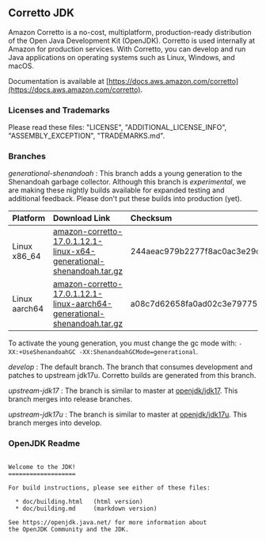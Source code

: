 ## Corretto JDK

Amazon Corretto is a no-cost, multiplatform,
production-ready distribution of the Open Java Development Kit (OpenJDK).
Corretto is used internally at Amazon for production services.
With Corretto, you can develop and run Java applications
on operating systems such as Linux, Windows, and macOS.

Documentation is available at [https://docs.aws.amazon.com/corretto](https://docs.aws.amazon.com/corretto).

### Licenses and Trademarks

Please read these files: "LICENSE", "ADDITIONAL_LICENSE_INFO", "ASSEMBLY_EXCEPTION", "TRADEMARKS.md".

### Branches
_generational-shenandoah_
: This branch adds a young generation to the Shenandoah garbage collector. Although this branch is _experimental_, we are making these nightly builds available for expanded testing and additional feedback. Please don't put these builds into production (yet).

| Platform | Download Link | Checksum | Sig File |
| :--------|:--------------|:---------|:---------|
| Linux x86\_64 | [amazon-corretto-17.0.1.12.1-linux-x64-generational-shenandoah.tar.gz](https://corretto.aws/downloads/resources/17.0.1.12.1/amazon-corretto-17.0.1.12.1-linux-x64-generational-shenandoah.tar.gz) | 244aeac979b2277f8ac0ac3e29ccc6d3 | [Download](https://corretto.aws/downloads/resources/17.0.1.12.1/amazon-corretto-17.0.1.12.1-linux-x64-generational-shenandoah.tar.gz.sig) |
| Linux aarch64 | [amazon-corretto-17.0.1.12.1-linux-aarch64-generational-shenandoah.tar.gz](https://corretto.aws/downloads/resources/17.0.1.12.1/amazon-corretto-17.0.1.12.1-linux-aarch64-generational-shenandoah.tar.gz) | a08c7d62658fa0ad02c3e79775314cdc | [Download](https://corretto.aws/downloads/resources/17.0.1.12.1/amazon-corretto-17.0.1.12.1-linux-aarch64-generational-shenandoah.tar.gz.sig) |

To activate the young generation, you must change the gc mode with: `-XX:+UseShenandoahGC -XX:ShenandoahGCMode=generational`.


_develop_
: The default branch. The branch that consumes development and patches to upstream jdk17u. Corretto builds are generated from this branch.

_upstream-jdk17_
: The branch is similar to master at [openjdk/jdk17](https://github.com/openjdk/jdk17). This branch merges into release branches.

_upstream-jdk17u_
: The branch is similar to master at [openjdk/jdk17u](https://github.com/openjdk/jdk17u). This branch merges into develop.

### OpenJDK Readme
```

Welcome to the JDK!
===================

For build instructions, please see either of these files:

  * doc/building.html   (html version)
  * doc/building.md     (markdown version)

See https://openjdk.java.net/ for more information about
the OpenJDK Community and the JDK.
```
